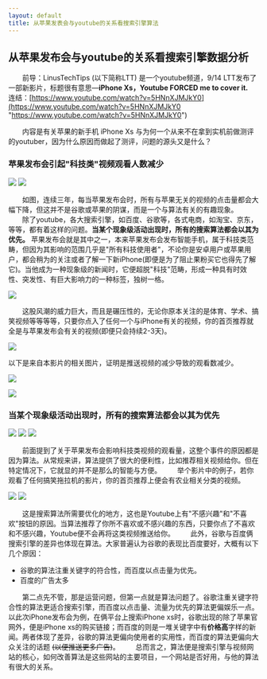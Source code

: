 ```yaml
---
layout: default
title: 从苹果发表会与youtube的关系看搜索引擎算法
---
```


## [](#header-1) 从苹果发布会与youtube的关系看搜索引擎数据分析
　　前导：LinusTechTips (以下简称LTT) 是一个youtube频道，9/14 LTT发布了一部新影片，标题很有意思—**iPhone Xs，Youtube FORCED me to cover it.**
　　连结：[https://www.youtube.com/watch?v=5HNnXJMJkY0](https://www.youtube.com/watch?v=5HNnXJMJkY0 "https://www.youtube.com/watch?v=5HNnXJMJkY0")

　　内容是有关苹果的新手机 iPhone Xs 与为何一个从来不在拿到实机前做测评的youtuber，因为什么原因而做起了测评，问题的源头又是什么？
### [](#header-2) 苹果发布会引起"科技类"视频观看人数减少
![ ](https://upload.cc/i1/2018/09/25/GArxkt.jpg)
![ ](https://upload.cc/i1/2018/09/25/RYTuWE.jpg)

　　如图，连续三年，每当苹果发布会时，所有与苹果无关的视频的点击量都会大幅下降，但这并不是谷歌或苹果的阴谋，而是一个与算法有关的有趣现象。
　　除了youtube，各大搜索引擎，如百度、谷歌等，各式电商，如淘宝、京东，等等，都有着这样的问题。**当某个现象级活动出现时，所有的搜索算法都会以其为优先。** 苹果发布会就是其中之一，本来苹果发布会发布智能手机，属于科技类范畴，但因为其影响的范围几乎是"所有科技使用者"，不论你是安卓用户或苹果用户，都会稍为的关注或者了解一下新iPhone(即便是为了阻止果粉买它也得先了解它)。当他成为一种现象级的新闻时，它便超脱"科技"范畴，形成一种具有时效性、突发性、有巨大影响力的一种标签，独树一格。
  
![](https://upload.cc/i1/2018/09/25/j9mDCl.jpg)
  
　　这股风潮的威力巨大，而且是碾压性的，无论你原本关注的是体育、学术、搞笑视频等等等等，只要你点入了任何一个与iPhone有关的视频，你的首页推荐就全是与苹果发布会有关的视频(即便只会持续2-3天)。
  
![](https://upload.cc/i1/2018/09/25/y8iEt5.jpg)

以下是来自本影片的相关图片，证明是推送视频的减少导致的观看数减少。

![](https://upload.cc/i1/2018/09/25/y5DKah.jpg)

![](https://upload.cc/i1/2018/09/25/yPA1qo.jpg)

### [](#header-3)当某个现象级活动出现时，所有的搜索算法都会以其为优先
![](https://upload.cc/i1/2018/09/25/BAuY25.jpg)
![](https://upload.cc/i1/2018/09/25/gsMkUo.jpg)
![](https://upload.cc/i1/2018/09/25/5WxNOF.jpg)

　　前面提到了关于苹果发布会影响科技类视频的观看量，这整个事件的原因都是因为算法。从常规来讲，算法提供了很大的便利性，比如推荐相关视频给你。但在特定情况下，它就显的并不是那么的智能与方便。
　　举个影片中的例子，若你观看了任何搞笑拖拉机的影片，你的首页推荐上便会有农业相关分类的视频。

![](https://upload.cc/i1/2018/09/25/9Oq6IP.jpg)
![](https://upload.cc/i1/2018/09/25/6W5L8B.jpg)

　　这是搜索算法所需要优化的地方，这也是Youtube上有"不感兴趣"和"不喜欢"按钮的原因。当算法推荐了你所不喜欢或不感兴趣的东西，只要你点了不喜欢和不感兴趣，Youtube便不会再将这类视频推送给你。
　　此外，谷歌与百度俩搜索引擎的差异也体现在算法。大家普遍认为谷歌的表现比百度要好，大概有以下几个原因：
- 谷歌的算法注重关键字的符合性，而百度以点击量为优先。
- 百度的广告太多

　　第二点先不管，那是运营问题，但第一点就是算法问题了。谷歌注重关键字符合性的算法更适合搜索引擎，而百度以点击量、流量为优先的算法更偏娱乐一点。以此次iPhone发布会为例，在俩平台上搜索iPhone xs时，谷歌出现的除了苹果官网外，便是iPhone xs的购买链接；而百度的则是一堆关键字中有**价格高**字样的新闻。两者体现了差异，谷歌的算法更偏向使用者的实用性，而百度的算法更偏向大众关注的话题 ~~(以便推送更多广告)~~。
　　总而言之，算法便是搜索引擎与视频网站的核心，如何改善算法是这些网站的主要项目，一个网站是否好用，与他的算法有很大的关系。